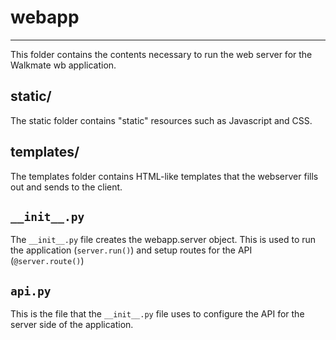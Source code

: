 # webapp
---

This folder contains the contents necessary to run the web server for the Walkmate wb application.

## static/

The static folder contains "static" resources such as Javascript and CSS.

## templates/

The templates folder contains HTML-like templates that the webserver fills out and sends to the client.

## ```__init__.py```

The ```__init__.py``` file creates the webapp.server object. This is used to run the application (```server.run()```) and setup routes for the API (```@server.route()```)

## ```api.py```

This is the file that the ```__init__.py``` file uses to configure the API for the server side of the application.
